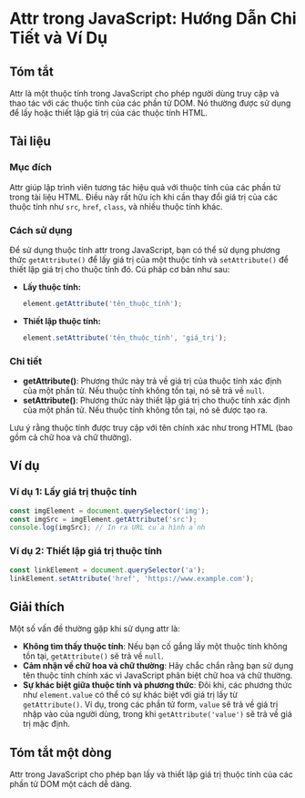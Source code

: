 <!--
Meta Description: # Attr trong JavaScript: Hướng Dẫn Chi Tiết và Ví Dụ ## Tóm tắt Attr là một thuộc tính trong JavaScript cho phép người dùng truy cập và thao tác với c...
Meta Keywords: thuộc, tính, giá, trị, của
-->

# Attr trong JavaScript: Hướng Dẫn Chi Tiết và Ví Dụ

## Tóm tắt
Attr là một thuộc tính trong JavaScript cho phép người dùng truy cập và thao tác với các thuộc tính của các phần tử DOM. Nó thường được sử dụng để lấy hoặc thiết lập giá trị của các thuộc tính HTML.

## Tài liệu
### Mục đích
Attr giúp lập trình viên tương tác hiệu quả với thuộc tính của các phần tử trong tài liệu HTML. Điều này rất hữu ích khi cần thay đổi giá trị của các thuộc tính như `src`, `href`, `class`, và nhiều thuộc tính khác.

### Cách sử dụng
Để sử dụng thuộc tính attr trong JavaScript, bạn có thể sử dụng phương thức `getAttribute()` để lấy giá trị của một thuộc tính và `setAttribute()` để thiết lập giá trị cho thuộc tính đó. Cú pháp cơ bản như sau:

- **Lấy thuộc tính:**
  ```javascript
  element.getAttribute('tên_thuộc_tính');
  ```

- **Thiết lập thuộc tính:**
  ```javascript
  element.setAttribute('tên_thuộc_tính', 'giá_trị');
  ```

### Chi tiết
- **getAttribute()**: Phương thức này trả về giá trị của thuộc tính xác định của một phần tử. Nếu thuộc tính không tồn tại, nó sẽ trả về `null`.
- **setAttribute()**: Phương thức này thiết lập giá trị cho thuộc tính xác định của một phần tử. Nếu thuộc tính không tồn tại, nó sẽ được tạo ra.

Lưu ý rằng thuộc tính được truy cập với tên chính xác như trong HTML (bao gồm cả chữ hoa và chữ thường).

## Ví dụ
### Ví dụ 1: Lấy giá trị thuộc tính
```javascript
const imgElement = document.querySelector('img');
const imgSrc = imgElement.getAttribute('src');
console.log(imgSrc); // In ra URL của hình ảnh
```

### Ví dụ 2: Thiết lập giá trị thuộc tính
```javascript
const linkElement = document.querySelector('a');
linkElement.setAttribute('href', 'https://www.example.com');
```

## Giải thích
Một số vấn đề thường gặp khi sử dụng attr là:
- **Không tìm thấy thuộc tính**: Nếu bạn cố gắng lấy một thuộc tính không tồn tại, `getAttribute()` sẽ trả về `null`.
- **Cảm nhận về chữ hoa và chữ thường**: Hãy chắc chắn rằng bạn sử dụng tên thuộc tính chính xác vì JavaScript phân biệt chữ hoa và chữ thường.
- **Sự khác biệt giữa thuộc tính và phương thức**: Đôi khi, các phương thức như `element.value` có thể có sự khác biệt với giá trị lấy từ `getAttribute()`. Ví dụ, trong các phần tử form, `value` sẽ trả về giá trị nhập vào của người dùng, trong khi `getAttribute('value')` sẽ trả về giá trị mặc định.

## Tóm tắt một dòng
Attr trong JavaScript cho phép bạn lấy và thiết lập giá trị thuộc tính của các phần tử DOM một cách dễ dàng.